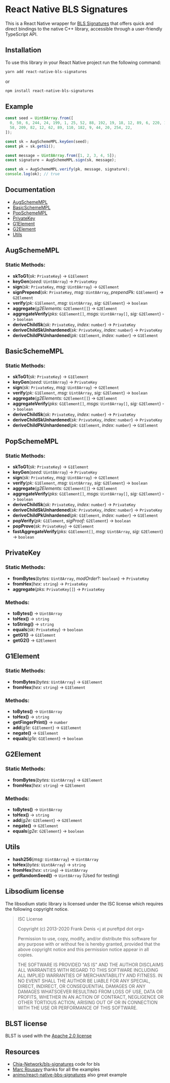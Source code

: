 # React Native BLS Signatures

This is a React Native wrapper for [BLS Signatures](https://github.com/Chia-Network/bls-signatures) that offers quick and direct bindings to the native C++ library, accessible through a user-friendly TypeScript API.

## Installation

To use this library in your React Native project run the following command:

```sh
yarn add react-native-bls-signatures
```

or

```sh
npm install react-native-bls-signatures
```

## Example

```typescript
const seed = Uint8Array.from([
  0, 50, 6, 244, 24, 199, 1, 25, 52, 88, 192, 19, 18, 12, 89, 6, 220, 18, 102,
  58, 209, 82, 12, 62, 89, 110, 182, 9, 44, 20, 254, 22,
]);

const sk = AugSchemeMPL.keyGen(seed);
const pk = sk.getG1();

const message = Uint8Array.from([1, 2, 3, 4, 5]);
const signature = AugSchemeMPL.sign(sk, message);

const ok = AugSchemeMPL.verify(pk, message, signature);
console.log(ok); // true
```

## Documentation

- [AugSchemeMPL](#augschemempl)
- [BasicSchemeMPL](#basicschemempl)
- [PopSchemeMPL](#popschemempl)
- [PrivateKey](#privatekey)
- [G1Element](#g1element)
- [G2Element](#g2element)
- [Utils](#utils)

## AugSchemeMPL

### Static Methods:

- **skToG1**(_sk:_ `PrivateKey`) -> `G1Element`
- **keyGen**(_seed:_ `Uint8Array`) -> `PrivateKey`
- **sign**(_sk:_ `PrivateKey`, _msg:_ `Uint8Array`) -> `G2Element`
- **signPrepend**(_sk:_ `PrivateKey`, _msg:_ `Uint8Array`, _prependPk:_ `G1Element`) -> `G2Element`
- **verify**(_pk:_ `G1Element`, _msg:_ `Uint8Array`, _sig:_ `G2Element`) -> `boolean`
- **aggregate**(_g2Elements:_ `G2Element[]`) -> `G2Element`
- **aggregateVerify**(_pks:_ `G1Element[]`, _msgs:_ `Uint8Array[]`, _sig:_ `G2Element`) -> `boolean`
- **deriveChildSk**(_sk:_ `PrivateKey`, _index:_ `number`) -> `PrivateKey`
- **deriveChildSkUnhardened**(_sk:_ `PrivateKey`, _index:_ `number`) -> `PrivateKey`
- **deriveChildPkUnhardened**(_pk:_ `G1Element`, _index:_ `number`) -> `G1Element`

## BasicSchemeMPL

### Static Methods:

- **skToG1**(_sk:_ `PrivateKey`) -> `G1Element`
- **keyGen**(_seed:_ `Uint8Array`) -> `PrivateKey`
- **sign**(_sk:_ `PrivateKey`, _msg:_ `Uint8Array`) -> `G2Element`
- **verify**(_pk:_ `G1Element`, _msg:_ `Uint8Array`, _sig:_ `G2Element`) -> `boolean`
- **aggregate**(_g2Elements:_ `G2Element[]`) -> `G2Element`
- **aggregateVerify**(_pks:_ `G1Element[]`, _msgs:_ `Uint8Array[]`, _sig:_ `G2Element`) -> `boolean`
- **deriveChildSk**(_sk:_ `PrivateKey`, _index:_ `number`) -> `PrivateKey`
- **deriveChildSkUnhardened**(_sk:_ `PrivateKey`, _index:_ `number`) -> `PrivateKey`
- **deriveChildPkUnhardened**(_pk:_ `G1Element`, _index:_ `number`) -> `G1Element`

## PopSchemeMPL

### Static Methods:

- **skToG1**(_sk:_ `PrivateKey`) -> `G1Element`
- **keyGen**(_seed:_ `Uint8Array`) -> `PrivateKey`
- **sign**(_sk:_ `PrivateKey`, _msg:_ `Uint8Array`) -> `G2Element`
- **verify**(_pk:_ `G1Element`, _msg:_ `Uint8Array`, _sig:_ `G2Element`) -> `boolean`
- **aggregate**(_g2Elements:_ `G2Element[]`) -> `G2Element`
- **aggregateVerify**(_pks:_ `G1Element[]`, _msgs:_ `Uint8Array[]`, _sig:_ `G2Element`) -> `boolean`
- **deriveChildSk**(_sk:_ `PrivateKey`, _index:_ `number`) -> `PrivateKey`
- **deriveChildSkUnhardened**(_sk:_ `PrivateKey`, _index:_ `number`) -> `PrivateKey`
- **deriveChildPkUnhardened**(_pk:_ `G1Element`, _index:_ `number`) -> `G1Element`
- **popVerify**(_pk:_ `G1Element`, _sigProof:_ `G2Element`) -> `boolean`
- **popProve**(_sk:_ `PrivateKey`) -> `G2Element`
- **fastAggregateVerify**(_pks:_ `G1Element[]`, _msg:_ `Uint8Array`, _sig:_ `G2Element`) -> `boolean`

## PrivateKey

### Static Methods:

- **fromBytes**(_bytes:_ `Uint8Array`, _modOrder_?: `boolean`) -> `PrivateKey`
- **fromHex**(_hex:_ `string`) -> `PrivateKey`
- **aggregate**(_pks:_ `PrivateKey[]`) -> `PrivateKey`

### Methods:

- **toBytes()** -> `Uint8Array`
- **toHex()** -> `string`
- **toString()** -> `string`
- **equals**(_sk:_ `PrivateKey`) -> `boolean`
- **getG1()** -> `G1Element`
- **getG2()** -> `G2Element`

## G1Element

### Static Methods:

- **fromBytes**(_bytes:_ `Uint8Array`) -> `G1Element`
- **fromHex**(_hex:_ `string`) -> `G1Element`

### Methods:

- **toBytes()** -> `Uint8Array`
- **toHex()** -> `string`
- **getFingerPrint()** -> `number`
- **add**(_g1e:_ `G1Element`) -> `G1Element`
- **negate()** -> `G1Element`
- **equals**(_g1e:_ `G1Element`) -> `boolean`

## G2Element

### Static Methods:

- **fromBytes**(_bytes:_ `Uint8Array`) -> `G2Element`
- **fromHex**(_hex:_ `string`) -> `G2Element`

### Methods:

- **toBytes()** -> `Uint8Array`
- **toHex()** -> `string`
- **add**(_g2e:_ `G2Element`) -> `G2Element`
- **negate()** -> `G2Element`
- **equals**(_g2e:_ `G2Element`) -> `boolean`

## Utils

- **hash256**(_msg:_ `Uint8Array`) -> `Uint8Array`
- **toHex**(_bytes:_ `Uint8Array`) -> `string`
- **fromHex**(_hex:_ `string`) -> `Uint8Array`
- **getRandomSeed()** -> `Uint8Array` (Used for testing)

## Libsodium license

The libsodium static library is licensed under the ISC license which requires
the following copyright notice.

> ISC License
>
> Copyright (c) 2013-2020
> Frank Denis \<j at pureftpd dot org\>
>
> Permission to use, copy, modify, and/or distribute this software for any
> purpose with or without fee is hereby granted, provided that the above
> copyright notice and this permission notice appear in all copies.
>
> THE SOFTWARE IS PROVIDED "AS IS" AND THE AUTHOR DISCLAIMS ALL WARRANTIES
> WITH REGARD TO THIS SOFTWARE INCLUDING ALL IMPLIED WARRANTIES OF
> MERCHANTABILITY AND FITNESS. IN NO EVENT SHALL THE AUTHOR BE LIABLE FOR
> ANY SPECIAL, DIRECT, INDIRECT, OR CONSEQUENTIAL DAMAGES OR ANY DAMAGES
> WHATSOEVER RESULTING FROM LOSS OF USE, DATA OR PROFITS, WHETHER IN AN
> ACTION OF CONTRACT, NEGLIGENCE OR OTHER TORTIOUS ACTION, ARISING OUT OF
> OR IN CONNECTION WITH THE USE OR PERFORMANCE OF THIS SOFTWARE.

## BLST license

BLST is used with the
[Apache 2.0 license](https://github.com/supranational/blst/blob/master/LICENSE)

## Resources

- [Chia-Network/bls-signatures](https://github.com/Chia-Network/bls-signatures) code for bls
- [Marc Rousavy](https://github.com/mrousavy) thanks for all the examples
- [animo/react-native-bbs-signatures](https://github.com/animo/react-native-bbs-signatures) also great example
